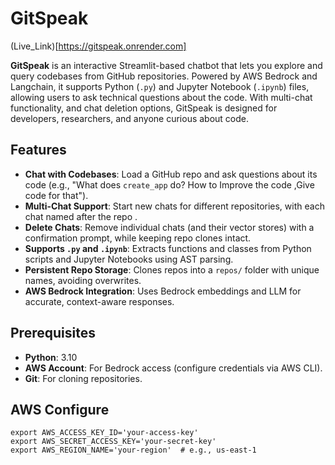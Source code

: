 # GitSpeak
(Live_Link)[https://gitspeak.onrender.com]

**GitSpeak** is an interactive Streamlit-based chatbot that lets you explore and query codebases from GitHub repositories. Powered by AWS Bedrock and Langchain, it supports Python (`.py`) and Jupyter Notebook (`.ipynb`) files, allowing users to ask technical questions about the code. With multi-chat functionality, and chat deletion options, GitSpeak is designed for developers, researchers, and anyone curious about code.


## Features

- **Chat with Codebases**: Load a GitHub repo and ask questions about its code (e.g., "What does `create_app` do? How to Improve the code ,Give code for that").
- **Multi-Chat Support**: Start new chats for different repositories, with each chat named after the repo .
- **Delete Chats**: Remove individual chats (and their vector stores) with a confirmation prompt, while keeping repo clones intact.
- **Supports `.py` and `.ipynb`**: Extracts functions and classes from Python scripts and Jupyter Notebooks using AST parsing.
- **Persistent Repo Storage**: Clones repos into a `repos/` folder with unique names, avoiding overwrites.
- **AWS Bedrock Integration**: Uses Bedrock embeddings and LLM for accurate, context-aware responses.

## Prerequisites

- **Python**: 3.10
- **AWS Account**: For Bedrock access (configure credentials via  AWS CLI).
- **Git**: For cloning repositories.

## AWS Configure
```
export AWS_ACCESS_KEY_ID='your-access-key'
export AWS_SECRET_ACCESS_KEY='your-secret-key'
export AWS_REGION_NAME='your-region'  # e.g., us-east-1
```
